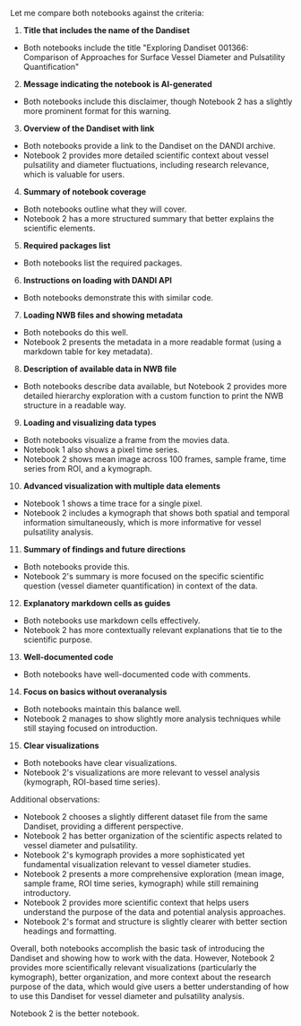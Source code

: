 Let me compare both notebooks against the criteria:

1) **Title that includes the name of the Dandiset**
- Both notebooks include the title "Exploring Dandiset 001366: Comparison of Approaches for Surface Vessel Diameter and Pulsatility Quantification"

2) **Message indicating the notebook is AI-generated**
- Both notebooks include this disclaimer, though Notebook 2 has a slightly more prominent format for this warning.

3) **Overview of the Dandiset with link**
- Both notebooks provide a link to the Dandiset on the DANDI archive.
- Notebook 2 provides more detailed scientific context about vessel pulsatility and diameter fluctuations, including research relevance, which is valuable for users.

4) **Summary of notebook coverage**
- Both notebooks outline what they will cover.
- Notebook 2 has a more structured summary that better explains the scientific elements.

5) **Required packages list**
- Both notebooks list the required packages.

6) **Instructions on loading with DANDI API**
- Both notebooks demonstrate this with similar code.

7) **Loading NWB files and showing metadata**
- Both notebooks do this well.
- Notebook 2 presents the metadata in a more readable format (using a markdown table for key metadata).

8) **Description of available data in NWB file**
- Both notebooks describe data available, but Notebook 2 provides more detailed hierarchy exploration with a custom function to print the NWB structure in a readable way.

9) **Loading and visualizing data types**
- Both notebooks visualize a frame from the movies data.
- Notebook 1 also shows a pixel time series.
- Notebook 2 shows mean image across 100 frames, sample frame, time series from ROI, and a kymograph.

10) **Advanced visualization with multiple data elements**
- Notebook 1 shows a time trace for a single pixel.
- Notebook 2 includes a kymograph that shows both spatial and temporal information simultaneously, which is more informative for vessel pulsatility analysis.

11) **Summary of findings and future directions**
- Both notebooks provide this.
- Notebook 2's summary is more focused on the specific scientific question (vessel diameter quantification) in context of the data.

12) **Explanatory markdown cells as guides**
- Both notebooks use markdown cells effectively.
- Notebook 2 has more contextually relevant explanations that tie to the scientific purpose.

13) **Well-documented code**
- Both notebooks have well-documented code with comments.

14) **Focus on basics without overanalysis**
- Both notebooks maintain this balance well.
- Notebook 2 manages to show slightly more analysis techniques while still staying focused on introduction.

15) **Clear visualizations**
- Both notebooks have clear visualizations.
- Notebook 2's visualizations are more relevant to vessel analysis (kymograph, ROI-based time series).

Additional observations:

- Notebook 2 chooses a slightly different dataset file from the same Dandiset, providing a different perspective.
- Notebook 2 has better organization of the scientific aspects related to vessel diameter and pulsatility.
- Notebook 2's kymograph provides a more sophisticated yet fundamental visualization relevant to vessel diameter studies.
- Notebook 2 presents a more comprehensive exploration (mean image, sample frame, ROI time series, kymograph) while still remaining introductory.
- Notebook 2 provides more scientific context that helps users understand the purpose of the data and potential analysis approaches.
- Notebook 2's format and structure is slightly clearer with better section headings and formatting.

Overall, both notebooks accomplish the basic task of introducing the Dandiset and showing how to work with the data. However, Notebook 2 provides more scientifically relevant visualizations (particularly the kymograph), better organization, and more context about the research purpose of the data, which would give users a better understanding of how to use this Dandiset for vessel diameter and pulsatility analysis.

Notebook 2 is the better notebook.